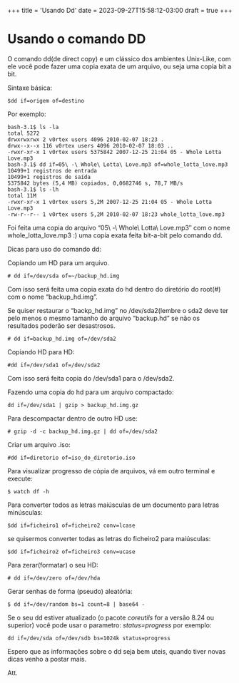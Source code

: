 +++
title = 'Usando Dd'
date = 2023-09-27T15:58:12-03:00
draft = true
+++

# Usando o comando DD

O comando dd(de direct copy) e um clássico dos ambientes Unix-Like, com ele você pode fazer uma copia exata de um arquivo, ou seja uma copia bit a bit.

Sintaxe básica:
```shell
$dd if=origem of=destino
```

Por exemplo:
```shell
bash-3.1$ ls -la
total 5272
drwxrwxrwx 2 v0rtex users 4096 2010-02-07 18:23 .
drwx--x--x 116 v0rtex users 4096 2010-02-07 18:03 ..
-rwxr-xr-x 1 v0rtex users 5375842 2007-12-25 21:04 05 - Whole Lotta Love.mp3
bash-3.1$ dd if=05\ -\ Whole\ Lotta\ Love.mp3 of=whole_lotta_love.mp3
10499+1 registros de entrada
10499+1 registros de saída
5375842 bytes (5,4 MB) copiados, 0,0682746 s, 78,7 MB/s
bash-3.1$ ls -lh
total 11M
-rwxr-xr-x 1 v0rtex users 5,2M 2007-12-25 21:04 05 - Whole Lotta Love.mp3
-rw-r--r-- 1 v0rtex users 5,2M 2010-02-07 18:23 whole_lotta_love.mp3
```

Foi feita uma copia do arquivo “05\ -\ Whole\ Lotta\ Love.mp3″ com o nome whole_lotta_love.mp3 :) uma copia exata feita bit-a-bit pelo comando dd.

Dicas para uso do comando dd:

Copiando um HD para um arquivo.
```shell
# dd if=/dev/sda of=~/backup_hd.img
```

Com isso será feita uma copia exata do hd dentro do diretório do root(#) com o nome “backup_hd.img”.

Se quiser restaurar o “backp_hd.img” no /dev/sda2(lembre o sda2 deve ter pelo menos o mesmo tamanho do arquivo “backup.hd” se não os resultados poderão ser desastrosos.
```shell
# dd if=backup_hd.img of=/dev/sda2
```

Copiando HD para HD:
```shell
#dd if=/dev/sda1 of=/dev/sda2
```
Com isso será feita copia do /dev/sda1 para o /dev/sda2.

Fazendo uma copia do hd para um arquivo compactado:
```shell
dd if=/dev/sda1 | gzip > backup_hd.img.gz
```
Para descompactar dentro de outro HD use:
```shell
# gzip -d -c backup_hd.img.gz | dd of=/dev/sda2
```

Criar um arquivo .iso:
```shell
#dd if=diretorio of=iso_do_diretorio.iso
```

Para visualizar progresso de cópia de arquivos, vá em outro terminal e execute:
```shell
$ watch df -h
```

Para converter todos as letras maiúsculas de um documento para letras minúsculas:
```shell
$dd if=ficheiro1 of=ficheiro2 conv=lcase
```
se quisermos converter todas as letras do ficheiro2 para maiúsculas:
```shell
$dd if=ficheiro2 of=ficheiro3 conv=ucase
```

Para zerar(formatar) o seu HD:
```shell
# dd if=/dev/zero of=/dev/hda
```

Gerar senhas de forma (pseudo) aleatória:
```shell
$ dd if=/dev/random bs=1 count=8 | base64 - 
```

Se o seu dd estiver atualizado (o pacote *coreutils* for a versão 8.24 ou superior) você pode usar o parametro: *status=progress* por exemplo:
```shell
dd if=/dev/sda of=/dev/sdb bs=1024k status=progress
```
Espero que as informações sobre o dd seja bem uteis, quando tiver novas dicas venho a postar mais.

Att.